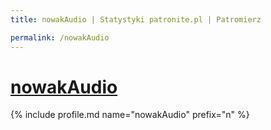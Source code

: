 ```yaml
---
title: nowakAudio | Statystyki patronite.pl | Patromierz

permalink: /nowakAudio
---
```


# [nowakAudio](https://patronite.pl/nowakAudio)

{% include profile.md name="nowakAudio" prefix="n" %}
